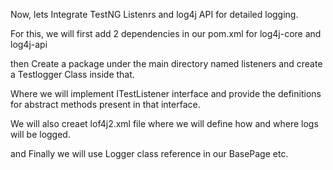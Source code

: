 Now, lets Integrate TestNG Listenrs and log4j API for detailed logging.

For this, we will first add 2 dependencies in our pom.xml for log4j-core and log4j-api

then Create a package under the main directory named listeners and create a Testlogger Class inside that.

Where we will implement ITestListener interface and provide the definitions for abstract methods present in that interface.

We will also creaet lof4j2.xml file where we will define how and where logs will be logged.

and Finally we will use Logger class reference in our BasePage etc.
